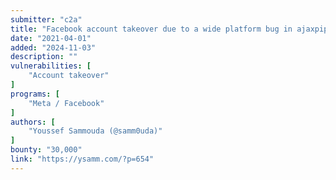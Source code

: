 ```yaml
---
submitter: "c2a"
title: "Facebook account takeover due to a wide platform bug in ajaxpipe responses"
date: "2021-04-01"
added: "2024-11-03"
description: ""
vulnerabilities: [
    "Account takeover"
]
programs: [
    "Meta / Facebook"
]
authors: [
    "Youssef Sammouda (@samm0uda)"
]
bounty: "30,000"
link: "https://ysamm.com/?p=654"
---
```




